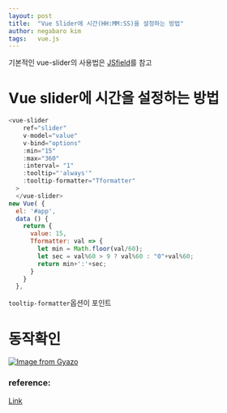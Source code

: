 ```yaml
---
layout: post
title:  "Vue Slider에 시간(HH:MM:SS)을 설정하는 방법"
author: negabaro kim
tags:	vue.js
---
```



기본적인 vue-slider의 사용법은 [JSfield]를 참고


# Vue slider에 시간을 설정하는 방법


```js
<vue-slider
    ref="slider"
    v-model="value"
    v-bind="options"
    :min="15"
    :max="360"
    :interval= "1"
    :tooltip="'always'"
    :tooltip-formatter="Tformatter"
  >
  </vue-slider>
new Vue( {
  el: '#app',
  data () {
    return {
      value: 15,
      Tformatter: val => {
        let min = Math.floor(val/60);
        let sec = val%60 > 9 ? val%60 : "0"+val%60;
        return min+':'+sec;
      }
    }
  },
```

`tooltip-formatter`옵션이 포인트


# 동작확인

[![Image from Gyazo](https://i.gyazo.com/ecfd14f384ec7e9a68c080ea20b6cac7.gif)](https://gyazo.com/ecfd14f384ec7e9a68c080ea20b6cac7)

### reference:

[JSfield]:(https://jsfiddle.net/NightCatSama/2xy72dod/10547/)

[Link](https://stackoverflow.com/questions/64394866/how-to-set-range-without-max-values-in-vue-slider)